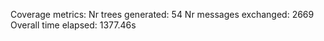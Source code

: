 Coverage metrics:
Nr trees generated: 54
Nr messages exchanged: 2669
Overall time elapsed: 1377.46s
